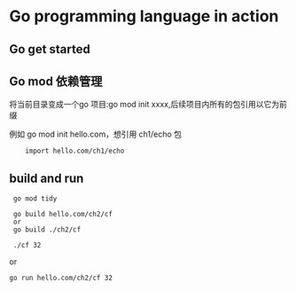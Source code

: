 # Go programming language in action


## Go get started

## Go mod 依赖管理
将当前目录变成一个go 项目:go mod init xxxx,后续项目内所有的包引用以它为前缀

例如 go mod init hello.com，想引用 ch1/echo 包

```
    import hello.com/ch1/echo
```

## build and run 
``` 
 go mod tidy
 
 go build hello.com/ch2/cf 
 or
 go build ./ch2/cf
 
 ./cf 32
```
or
``` 
go run hello.com/ch2/cf 32
```
